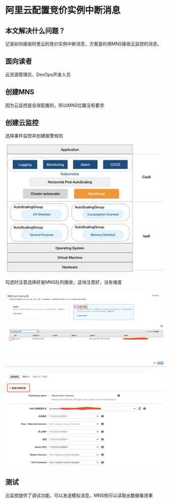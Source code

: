 # 阿里云配置竞价实例中断消息

## 本文解决什么问题？

记录如何接收阿里云的竞价实例中断消息，方案是利用MNS接收云监控的消息。

## 面向读者

云资源管理员、DevOps开发人员

## 创建MNS

因为云监控是全球配置的，所以MNS位置没有要求

## 创建云监控

选择事件监控并创建报警规则

![](../.gitbook/assets/image%20%2852%29.png)

勾选时注意选择好是MNS队列接收，这块注意好，没有难度

![](../.gitbook/assets/image%20%2854%29.png)

![](../.gitbook/assets/image%20%288%29.png)

## 测试

云监控提供了调试功能，可以发送模拟消息，MNS侧可以读取出数据看效果



